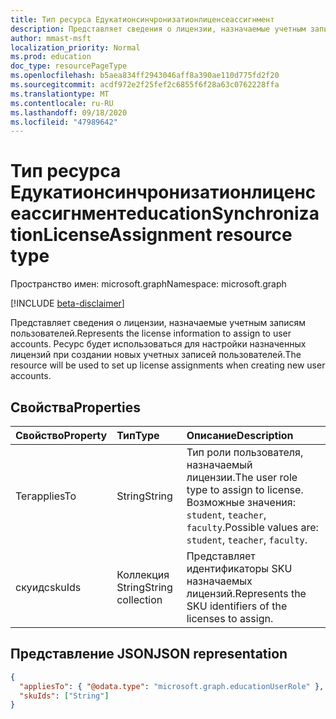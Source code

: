 ```yaml
---
title: Тип ресурса Едукатионсинчронизатионлиценсеассигнмент
description: Представляет сведения о лицензии, назначаемые учетным записям пользователей. Ресурс будет использоваться для настройки назначенных лицензий при создании новых учетных записей пользователей.
author: mmast-msft
localization_priority: Normal
ms.prod: education
doc_type: resourcePageType
ms.openlocfilehash: b5aea834ff2943046aff8a390ae110d775fd2f20
ms.sourcegitcommit: acdf972e2f25fef2c6855f6f28a63c0762228ffa
ms.translationtype: MT
ms.contentlocale: ru-RU
ms.lasthandoff: 09/18/2020
ms.locfileid: "47989642"
---
```

# <a name="educationsynchronizationlicenseassignment-resource-type"></a><span data-ttu-id="28e8e-104">Тип ресурса Едукатионсинчронизатионлиценсеассигнмент</span><span class="sxs-lookup"><span data-stu-id="28e8e-104">educationSynchronizationLicenseAssignment resource type</span></span>

<span data-ttu-id="28e8e-105">Пространство имен: microsoft.graph</span><span class="sxs-lookup"><span data-stu-id="28e8e-105">Namespace: microsoft.graph</span></span>

[!INCLUDE [beta-disclaimer](../../includes/beta-disclaimer.md)]

<span data-ttu-id="28e8e-106">Представляет сведения о лицензии, назначаемые учетным записям пользователей.</span><span class="sxs-lookup"><span data-stu-id="28e8e-106">Represents the license information to assign to user accounts.</span></span> <span data-ttu-id="28e8e-107">Ресурс будет использоваться для настройки назначенных лицензий при создании новых учетных записей пользователей.</span><span class="sxs-lookup"><span data-stu-id="28e8e-107">The resource will be used to set up license assignments when creating new user accounts.</span></span>

## <a name="properties"></a><span data-ttu-id="28e8e-108">Свойства</span><span class="sxs-lookup"><span data-stu-id="28e8e-108">Properties</span></span>

| <span data-ttu-id="28e8e-109">Свойство</span><span class="sxs-lookup"><span data-stu-id="28e8e-109">Property</span></span>  | <span data-ttu-id="28e8e-110">Тип</span><span class="sxs-lookup"><span data-stu-id="28e8e-110">Type</span></span>              | <span data-ttu-id="28e8e-111">Описание</span><span class="sxs-lookup"><span data-stu-id="28e8e-111">Description</span></span>                                                                                    |
| :-------- | :---------------- | :--------------------------------------------------------------------------------------------- |
| <span data-ttu-id="28e8e-112">Тег</span><span class="sxs-lookup"><span data-stu-id="28e8e-112">appliesTo</span></span> | <span data-ttu-id="28e8e-113">String</span><span class="sxs-lookup"><span data-stu-id="28e8e-113">String</span></span>            | <span data-ttu-id="28e8e-114">Тип роли пользователя, назначаемый лицензии.</span><span class="sxs-lookup"><span data-stu-id="28e8e-114">The user role type to assign to license.</span></span> <span data-ttu-id="28e8e-115">Возможные значения: `student`, `teacher`, `faculty`.</span><span class="sxs-lookup"><span data-stu-id="28e8e-115">Possible values are: `student`, `teacher`, `faculty`.</span></span> |
| <span data-ttu-id="28e8e-116">скуидс</span><span class="sxs-lookup"><span data-stu-id="28e8e-116">skuIds</span></span>    | <span data-ttu-id="28e8e-117">Коллекция String</span><span class="sxs-lookup"><span data-stu-id="28e8e-117">String collection</span></span> | <span data-ttu-id="28e8e-118">Представляет идентификаторы SKU назначаемых лицензий.</span><span class="sxs-lookup"><span data-stu-id="28e8e-118">Represents the SKU identifiers of the licenses to assign.</span></span>                                      |

## <a name="json-representation"></a><span data-ttu-id="28e8e-119">Представление JSON</span><span class="sxs-lookup"><span data-stu-id="28e8e-119">JSON representation</span></span>

<!-- {
  "blockType": "resource",
  "optionalProperties": [

  ],
  "@odata.type": "microsoft.graph.educationSynchronizationLicenseAssignment"
}-->

```json
{
  "appliesTo": { "@odata.type": "microsoft.graph.educationUserRole" },
  "skuIds": ["String"]
}
```


